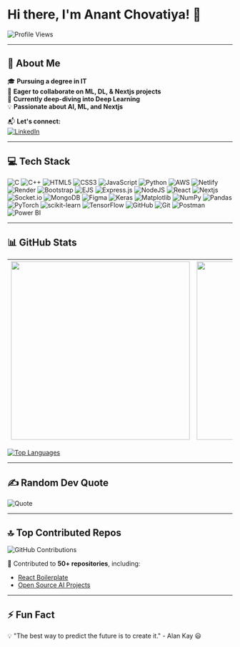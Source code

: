 # Hi there, I'm Anant Chovatiya! 👋

![Profile Views](https://komarev.com/ghpvc/?username=anantchovatiya&color=blue&style=flat)

---

## 🚀 About Me

🎓 **Pursuing a degree in IT**  
🤝 **Eager to collaborate on ML, DL, & Nextjs projects**  
📖 **Currently deep-diving into Deep Learning**  
💡 **Passionate about AI, ML, and Nextjs** 

📬 **Let's connect:**  
[![LinkedIn](https://img.shields.io/badge/-LinkedIn-blue?style=flat&logo=linkedin)](https://www.linkedin.com/in/anant-chovatiya)  

---

## 💻 Tech Stack

![C](https://img.shields.io/badge/-C-A8B9CC?style=flat&logo=c&logoColor=black)
![C++](https://img.shields.io/badge/-C++-00599C?style=flat&logo=c%2B%2B&logoColor=white)
![HTML5](https://img.shields.io/badge/-HTML5-E34F26?style=flat&logo=html5&logoColor=white)
![CSS3](https://img.shields.io/badge/-CSS3-1572B6?style=flat&logo=css3)
![JavaScript](https://img.shields.io/badge/-JavaScript-F7DF1E?style=flat&logo=javascript&logoColor=black)
![Python](https://img.shields.io/badge/-Python-3776AB?style=flat&logo=python&logoColor=white)
![AWS](https://img.shields.io/badge/-AWS-orange?style=flat&logo=amazon-aws)
![Netlify](https://img.shields.io/badge/-Netlify-00C7B7?style=flat&logo=netlify)
![Render](https://img.shields.io/badge/-Render-46E3B7?style=flat&logo=render)
![Bootstrap](https://img.shields.io/badge/-Bootstrap-7952B3?style=flat&logo=bootstrap)
![EJS](https://img.shields.io/badge/-EJS-8F4A4A?style=flat&logo=ejs)
![Express.js](https://img.shields.io/badge/-Express.js-000000?style=flat&logo=express&logoColor=white)
![NodeJS](https://img.shields.io/badge/-Node.js-339933?style=flat&logo=node.js&logoColor=white)
![React](https://img.shields.io/badge/-React-61DAFB?style=flat&logo=react&logoColor=black)
![Nextjs](https://img.shields.io/badge/-Next.js-000000?style=flat&logo=next.js&logoColor=white)
![Socket.io](https://img.shields.io/badge/-Socket.io-010101?style=flat&logo=socket.io)
![MongoDB](https://img.shields.io/badge/-MongoDB-47A248?style=flat&logo=mongodb&logoColor=white)
![Figma](https://img.shields.io/badge/-Figma-F24E1E?style=flat&logo=figma&logoColor=white)
![Keras](https://img.shields.io/badge/-Keras-D00000?style=flat&logo=keras&logoColor=white)
![Matplotlib](https://img.shields.io/badge/-Matplotlib-11557C?style=flat&logo=matplotlib&logoColor=white)
![NumPy](https://img.shields.io/badge/-NumPy-013243?style=flat&logo=numpy)
![Pandas](https://img.shields.io/badge/-Pandas-150458?style=flat&logo=pandas)
![PyTorch](https://img.shields.io/badge/-PyTorch-EE4C2C?style=flat&logo=pytorch&logoColor=white)
![scikit-learn](https://img.shields.io/badge/-scikit--learn-F7931E?style=flat&logo=scikit-learn&logoColor=black)
![TensorFlow](https://img.shields.io/badge/-TensorFlow-FF6F00?style=flat&logo=tensorflow&logoColor=white)
![GitHub](https://img.shields.io/badge/-GitHub-181717?style=flat&logo=github)
![Git](https://img.shields.io/badge/-Git-F05032?style=flat&logo=git&logoColor=white)
![Postman](https://img.shields.io/badge/-Postman-FF6C37?style=flat&logo=postman&logoColor=white)
![Power BI](https://img.shields.io/badge/-Power%20BI-F2C811?style=flat&logo=power-bi&logoColor=black)

---

## 📊 GitHub Stats

| <img src="https://github-readme-stats.vercel.app/api?username=anantchovatiya&show_icons=true&theme=radical" width=400 /> | <img src="https://streak-stats.demolab.com/?user=anantchovatiya&theme=radical" width=400 /> |
|---|---|

[![Top Languages](https://github-readme-stats.vercel.app/api/top-langs/?username=anantchovatiya&layout=compact&theme=radical)](https://github.com/yourusername)

---

## ✍️ Random Dev Quote

![Quote](https://quotes-github-readme.vercel.app/api?type=horizontal&theme=radical)

---

## 🔝 Top Contributed Repos

![GitHub Contributions](https://github-readme-activity-graph.vercel.app/graph?username=anantchovatiya&theme=radical)

📌 Contributed to **50+ repositories**, including:
- [React Boilerplate](https://github.com/react-boilerplate/react-boilerplate)
- [Open Source AI Projects](https://github.com/someopensourceproject)

---

## ⚡ Fun Fact
💡 "The best way to predict the future is to create it." - Alan Kay 😃

